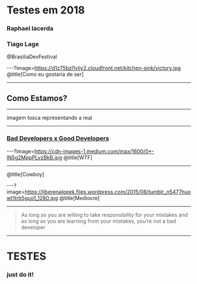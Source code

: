 # Testes em 2018

### Raphael lacerda
### Tiago Lage

@BrasiliaDevFestival

---?image=https://d1z75bzl1vljy2.cloudfront.net/kitchen-sink/victory.jpg
@title[Como eu gostaria de ser]

---
## Como Estamos?

---

 imagem tosca representando a real

---
### [Bad Developers x Good Developers](https://medium.com/@CodementorIO/good-developers-vs-bad-developers-fe9d2d6b582b)

---?image=https://cdn-images-1.medium.com/max/1600/0*-lN5g2MppPLyzBkB.jpg
@title[WTF]

---

@title[Cowboy]

---?image=https://liberenalgeek.files.wordpress.com/2015/08/tumblr_n5477huowt1trb5guo1_1280.jpg
@title[Mediocre]

---
> As long as you are willing to take responsibility for your mistakes and as long as you are learning from your mistakes, you’re not a bad developer

---
# TESTES
### just do it!